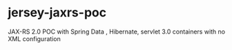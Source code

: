 jersey-jaxrs-poc
================

JAX-RS 2.0 POC with Spring Data , Hibernate, servlet 3.0 containers with no XML configuration
